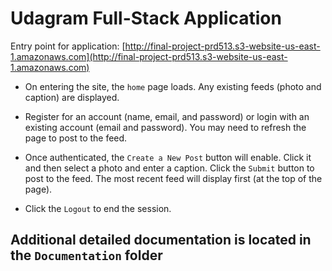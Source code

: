 # Udagram Full-Stack Application

Entry point for application: [http://final-project-prd513.s3-website-us-east-1.amazonaws.com](http://final-project-prd513.s3-website-us-east-1.amazonaws.com)

* On entering the site, the `home` page loads. Any existing feeds (photo and caption) are displayed.

* Register for an account (name, email, and password) or login with an existing account (email and password). You may need to refresh the page to post to the feed.

* Once authenticated, the `Create a New Post` button will enable. Click it and then select a photo and enter a caption. Click the `Submit` button to post to the feed. The most recent feed will display first (at the top of the page).

* Click the `Logout` to end the session.

## Additional detailed documentation is located in the `Documentation` folder